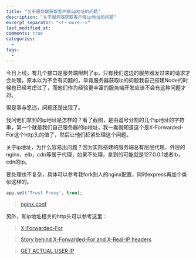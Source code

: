 ```yaml
---
title: "关于服务端获取客户端ip地址的问题"
description: "关于服务端获取客户端ip地址的问题"
excerpt_separator: "<!--more-->"
last_modified_at: 
comments: true
categories:
  -
tags:
  -
---
```


今日上线，有几个接口是服务端限制了ip，只有我们这边的服务器发过来的请求才会处理，原本以为不会有问题的，毕竟服务器获取ip的问题我自己搭建Node的时候也已经考虑过了，而他们作为经验更丰富的服务端开发应该不会有这种问题才对。

但是事与愿违，问题还是出现了。

我问他们拿到的ip地址是怎样的？看了截图，是由逗号分割的几个ip地址的字符串，第一个就是我们自己服务器的ip地址，我一看就知道这个是X-Forwarded-For这个http头的值了，然后让他们赶紧处理这个问题。

关于ip地址，为什么容易出问题？因为实际搭建的服务端总有层层代理，外层的nginx，elb，cdn等属于代理，如果不处理，拿到的可能就是127.0.0.1或者lb，cdn的ip。

要处理也不复杂，具体可以参考我fork别人的nginx配置，同时express再加个类似这样的。

```javascript
app.set('Trust Proxy', true);
```

> <site><a target="_blank" href="https://gist.github.com/JamaisMagic/96de6f5cfbcf1db4747480ca0ab4ef7a">nginx.conf</a></site>

另外，和ip地址相关的http头可以参考这里：

> <site><a target="_blank" href="https://en.wikipedia.org/wiki/X-Forwarded-For">X-Forwarded-For</a></site>

> <site><a target="_blank" href="https://distinctplace.com/2014/04/23/story-behind-x-forwarded-for-and-x-real-ip-headers/">Story behind X-Forwarded-For and X-Real-IP headers</a></site>

> <site><a target="_blank" href="http://writeulearn.com/get-actual-ip-x-forwarded/">GET ACTUAL USER IP</a></site>
